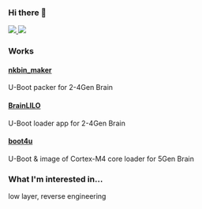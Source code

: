 ### Hi there 👋
<a href="https://github.com/anuraghazra/github-readme-stats">
  <img src="https://github-readme-stats.vercel.app/api?username=pepepper" />
</a>
<a href="https://github.com/anuraghazra/github-readme-stats">
  <img src="https://github-readme-stats.vercel.app/api/top-langs/?username=pepepper&layout=compact" />
</a>

### Works
#### [nkbin_maker](https://github.com/brain-hackers/nkbin_maker)
U-Boot packer for 2-4Gen Brain

#### [BrainLILO](https://github.com/brain-hackers/brainlilo)
U-Boot loader app for 2-4Gen Brain

#### [boot4u](https://github.com/brain-hackers/boot4u)
U-Boot & image of Cortex-M4 core loader for 5Gen Brain

### What I'm interested in...
low layer, reverse engineering
<!--
**pepepper/pepepper** is a ✨ _special_ ✨ repository because its `README.md` (this file) appears on your GitHub profile.

Here are some ideas to get you started:

- 🔭 I’m currently working on ...
- 🌱 I’m currently learning ...
- 👯 I’m looking to collaborate on ...
- 🤔 I’m looking for help with ...
- 💬 Ask me about ...
- 📫 How to reach me: ...
- 😄 Pronouns: ...
- ⚡ Fun fact: ...
-->

